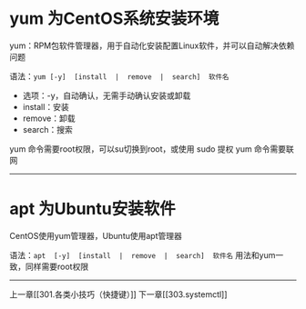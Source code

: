 # yum 为CentOS系统安装环境

yum：RPM包软件管理器，用于自动化安装配置Linux软件，并可以自动解决依赖问题

语法：`yum [-y]  [install  |  remove  |  search]  软件名`
- 选项：-y，自动确认，无需手动确认安装或卸载
- install：安装
- remove：卸载
- search：搜索

yum 命令需要root权限，可以su切换到root，或使用 sudo 提权
yum 命令需要联网

---

# apt 为Ubuntu安装软件

CentOS使用yum管理器，Ubuntu使用apt管理器

语法：`apt  [-y]  [install  |  remove  |  search]  软件名`
用法和yum一致，同样需要root权限

---

上一章[[301.各类小技巧（快捷键）]]
下一章[[303.systemctl]]
